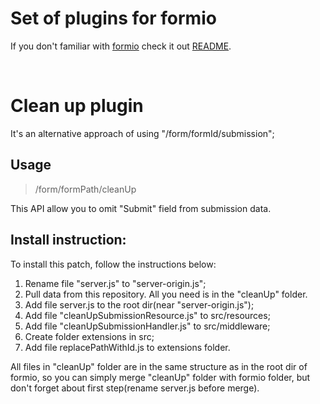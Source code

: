 # Set of plugins for formio

If you don't familiar with [formio](https://github.com/formio/formio) check it out [README](https://github.com/formio/formio).

&nbsp;
# Clean up plugin

It's an alternative approach of using "/form/formId/submission";

## Usage
>/form/formPath/cleanUp

This API allow you to omit "Submit" field from submission data.

## Install instruction: 

To install this patch, follow the instructions below:

1. Rename file "server.js" to "server-origin.js";
2. Pull data from this repository. All you need is in the "cleanUp" folder.
3. Add file server.js to the root dir(near "server-origin.js");
4. Add file "cleanUpSubmissionResource.js" to src/resources;
5. Add file "cleanUpSubmissionHandler.js" to src/middleware;
6. Create folder extensions in src;
7. Add file replacePathWithId.js to extensions folder.

All files in "cleanUp" folder are in the same structure as in the root dir of formio, so you can simply merge "cleanUp" folder with formio folder, but don't forget about first step(rename server.js before merge).
